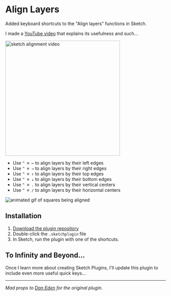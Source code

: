 # Align Layers
Added keyboard shortcuts to the "Align layers" functions in
Sketch.

I made a [YouTube video](https://www.youtube.com/watch?v=Wk5pYsy4OEE) that explains its usefulness and such...

<a href="https://www.youtube.com/watch?v=Wk5pYsy4OEE"><img src="https://d3vv6lp55qjaqc.cloudfront.net/items/3K3t0C1m382e0i2f2K0Y/youtube-thumb.png" alt="sketch alignment video" style="width: 360px;"/></a>

- Use `^ ⌘ ←` to align layers by their left edges
- Use `^ ⌘ →` to align layers by their right edges
- Use `^ ⌘ ↑` to align layers by their top edges
- Use `^ ⌘ ↓` to align layers by their bottom edges
- Use `^ ⌘ .` to align layers by their vertical centers
- Use `^ ⌘ /` to align layers by their horizontal centers

![animated gif of squares being aligned](https://d3vv6lp55qjaqc.cloudfront.net/items/3e3i2R3u1g3V1C1N3W0s/align-objects.gif?X-CloudApp-Visitor-Id=357730&v=7bc6afe5)

## Installation
1. [Download the plugin repository](https://github.com/mds/sketch-shortcuts/archive/master.zip)
2. Double-click the `.sketchplugin` file
3. In Sketch, run the plugin with one of the shortcuts.

## To Infinity and Beyond...
Once I learn more about creating Sketch Plugins, I'll update this plugin to include even more useful quick keys...

---

_Mad props to [Dan Eden](http://twitter.com/_dte) for the original plugin._
